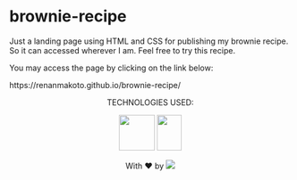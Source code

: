 <h1>brownie-recipe</h1>

<p>Just a landing page using HTML and CSS for publishing my brownie recipe. So it can accessed wherever I am. Feel free to try this recipe.</p>

<p>You may access the page by clicking on the link below:</p>

<p>https://renanmakoto.github.io/brownie-recipe/</p>


<div align="center">  

TECHNOLOGIES USED:

<a><img src="https://upload.wikimedia.org/wikipedia/commons/thumb/6/61/HTML5_logo_and_wordmark.svg/2048px-HTML5_logo_and_wordmark.svg.png" style="width: 64px; height: 64px;" /></a>
<a><img src="https://upload.wikimedia.org/wikipedia/commons/thumb/d/d5/CSS3_logo_and_wordmark.svg/1452px-CSS3_logo_and_wordmark.svg.png" style="width: 44px; height: 64px;" /></a>

</div>

<p align="center">With ❤ by <img src=https://img.shields.io/badge/-dotExtension-black /> <p/>
